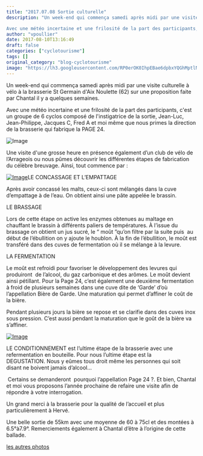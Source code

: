 ```yaml
---
title: "2017.07.08 Sortie culturelle"
description: "Un week-end qui commença samedi après midi par une visite culturelle à vélo à la brasserie St Germain d'Aix Noulette (62) sur une proposition faite par Chantal il y a quelques semaines.

Avec une météo incertaine et une frilosité de la part des participants, c'est un groupe de 6 cyclos composé de l'instigatrice de la sortie, Jean-Luc, Jean-Philippe, Jacques C, Fred A et moi même que nous primes la direction de la brasserie qui fabrique la PAGE 24."
author: "vpoullier"
date: 2017-08-10T13:16:49
draft: false
categories: ["cyclotourisme"]
tags: []
original_category: "blog-cyclotourisme"
image: "https://lh3.googleusercontent.com/RP0erOK0IhpEBae6dpbxYQGhMptlNPYWJGoA1uaxNNvaUEbsQL3dQDJs2s8gTWgA2A5csNmjW-ZwpLpJVTmslneiQrRNpcomeH6U63JIc-lHi5Jls5BKdFwKx6LzVH3zzo1Xv4zpFESQxfSEy82SEh748gp-kW31f8HzZBPBKAkaX4pTLWnDgzl24ulfiWElb_7l8PjaEPRDzXvn-dMb3Gqy41AfNUdM4DSh-VcgbczVxqD2EjoVLwF3WUz2THpkmrP2mPi_EXXxVmLTYSRUiGDecw7mBPtRfL99v7pVgeWbfK2onkVR38LoxKR1D62rzLJXdRgj-wIJHkHlTjLy8Y7UHASk7g05C8xSB0U7qqVeUQh3UoF7FjljDueAcyLP50c2gxYT1zKIagrxXdXg4DAhEgGkixoronwfLqyF4ID4xciwdl3anNhrGSFynTUXp_-gqMQ6gOGkEXcAju7ODwlTLV_q7IIS227MtPldbHcu515LDEH8rg-rLsZ4LKP9Z0ojIry0QW8xO4YO_E8TUvwS_0p9vEBZQnVpVC1ap-Ck7kKCFF4mVinq5SXay178wzqWlj47Pk8y1sFy2yebDrOQJPZwHf1TAa-CSncMfqNTt6NKN8tltywJ-jW_Y7Jdzi63txtZMf-XI6vjL2nDmUWXi_JxSCgqBRHvJLqvI43_8Wc=w200"
---
```


Un week-end qui commen&ccedil;a samedi apr&egrave;s midi par une visite culturelle &agrave; v&eacute;lo &agrave; la brasserie St Germain d'Aix Noulette (62) sur une proposition faite par Chantal il y a quelques semaines.

Avec une m&eacute;t&eacute;o incertaine et une frilosit&eacute; de la part des participants, c'est un groupe de 6 cyclos compos&eacute; de l'instigatrice de la sortie, Jean-Luc, Jean-Philippe, Jacques C, Fred A et moi m&ecirc;me que nous primes la direction de la brasserie qui fabrique la PAGE 24.

<!--more-->

![Image](https://lh3.googleusercontent.com/RP0erOK0IhpEBae6dpbxYQGhMptlNPYWJGoA1uaxNNvaUEbsQL3dQDJs2s8gTWgA2A5csNmjW-ZwpLpJVTmslneiQrRNpcomeH6U63JIc-lHi5Jls5BKdFwKx6LzVH3zzo1Xv4zpFESQxfSEy82SEh748gp-kW31f8HzZBPBKAkaX4pTLWnDgzl24ulfiWElb_7l8PjaEPRDzXvn-dMb3Gqy41AfNUdM4DSh-VcgbczVxqD2EjoVLwF3WUz2THpkmrP2mPi_EXXxVmLTYSRUiGDecw7mBPtRfL99v7pVgeWbfK2onkVR38LoxKR1D62rzLJXdRgj-wIJHkHlTjLy8Y7UHASk7g05C8xSB0U7qqVeUQh3UoF7FjljDueAcyLP50c2gxYT1zKIagrxXdXg4DAhEgGkixoronwfLqyF4ID4xciwdl3anNhrGSFynTUXp_-gqMQ6gOGkEXcAju7ODwlTLV_q7IIS227MtPldbHcu515LDEH8rg-rLsZ4LKP9Z0ojIry0QW8xO4YO_E8TUvwS_0p9vEBZQnVpVC1ap-Ck7kKCFF4mVinq5SXay178wzqWlj47Pk8y1sFy2yebDrOQJPZwHf1TAa-CSncMfqNTt6NKN8tltywJ-jW_Y7Jdzi63txtZMf-XI6vjL2nDmUWXi_JxSCgqBRHvJLqvI43_8Wc=h600)

Une visite d'une grosse heure en pr&eacute;sence &eacute;galement d&rsquo;un club de v&eacute;lo de l&rsquo;Arrageois ou nous p&ucirc;mes d&eacute;couvrir les diff&eacute;rentes &eacute;tapes de fabrication du c&eacute;l&egrave;bre breuvage. Ainsi, tout commence par&nbsp;:

[![Image](https://lh3.googleusercontent.com/f5A9U8Ugqst1aY73gHFXF0aANZaKmHhvVhMtF9wcn9iBK5eTiResRYty8UJi03lABw4Krw2p5JGOAd2JIkzS8HGmbmJuL2QLxnanK45MN8Ny0meGiOn6-MUmDDega96tq-FDLy0H_qIAYq6OuNo5ucjxINCa_htXCooowqwYMVCBz1-QscI1QHAELf6ssJAiLS3c1zljiHijhguuC4syHOmtN9LcYzS_qg0F_7LQ224U_vMGJYzcPSx0M8-aqJBn-JQ2aoy8RBC6UN46OUTgMY1ke_GrpZckLy-OT_aLjdNjaMMtYlvCV167-m_34oJXu7R7KSnkx6zBYZG8x-LaE8VdhfxAgabwQcrpBxLamcdJCBqwCjAbfx_sZLuXedhb-Gnln3r8vNuMrQ5cnBodadE2vKRogGU2-jukSfm_s5HgadksI0ylE7G4VAMTH1B1nMQ7mhVoG6X1_W-VSSwBa-JD3Zx5AjqDkKFxxuyokq7S3JNVPn7C8Butxf7bw_c1am2FsJMQmJRkPC8NskmDvWGiGSn56ti7QIFiC_W9aTUkHFVUq6lpSJ82PpAi8T7bZ4fE_-fxxoE6KQZOB48o6SboCi3UP_OP_c4YCmrbWvSj9tiT7TKhjCXJBet0wZd798SVQ2JOWiXwBz97tRBT7JWSP1yNvWk7FgyOAxRvyH1ce5o=h600)](https://photos.google.com/share/AF1QipNEMR7hgL4G8iEqX6kNv7uWLlQxbFJGHR0kDXLi-x7sio76NBvB5X_9mSpa11KggQ/photo/AF1QipOIW6GcUeSIN4if4kqXBnmGQFG6Uv_rUdkv3cmm?key=aWE5THhXeHpSV1Q3a1VjRXJmYm9ZQndiLWVfeUtB)LE CONCASSAGE ET L&rsquo;EMPATTAGE

Apr&egrave;s avoir concass&eacute; les malts, ceux-ci sont m&eacute;lang&eacute;s dans&nbsp;la cuve d&rsquo;empattage &agrave; de l&rsquo;eau. On obtient ainsi une p&acirc;te appel&eacute;e&nbsp;le brassin.&nbsp;

LE BRASSAGE

Lors de cette &eacute;tape on active les enzymes obtenues au maltage&nbsp;en chauffant le brassin &agrave; diff&eacute;rents paliers de temp&eacute;ratures. &Agrave; l&rsquo;issue du brassage&nbsp;on obtient un jus sucr&eacute;, le &ldquo; mo&ucirc;t &rdquo;qu&rsquo;on filtre par la suite puis&nbsp; au d&eacute;but de l&rsquo;&eacute;bullition on y ajoute le houblon.&nbsp;&Agrave; la fin de l&rsquo;&eacute;bullition, le mo&ucirc;t est transf&eacute;r&eacute; dans des cuves&nbsp;de fermentation o&ugrave; il se m&eacute;lange &agrave; la levure.

LA FERMENTATION

Le mo&ucirc;t est refroidi pour favoriser&nbsp;le d&eacute;veloppement des levures qui produiront&nbsp; de l&rsquo;alcool, du gaz carbonique&nbsp;et des ar&ocirc;mes. Le mo&ucirc;t devient ainsi p&eacute;tillant. Pour la Page 24, c&rsquo;est &eacute;galement une deuxi&egrave;me fermentation &agrave; froid de plusieurs semaines dans une cuve dite de &lsquo;Garde&rsquo; d&rsquo;o&ugrave; l&rsquo;appellation Bi&egrave;re de Garde. Une maturation qui permet d&rsquo;affiner le co&ucirc;t de la bi&egrave;re.

Pendant plusieurs jours la bi&egrave;re se repose&nbsp;et se clarifie dans des cuves inox sous pression.&nbsp;C&rsquo;est aussi pendant la maturation que le go&ucirc;t&nbsp;de la bi&egrave;re va s&rsquo;affiner.

[![Image](https://lh3.googleusercontent.com/0E4Cz2cSliseet_pdVeC7dBe_kxPxad0pWS_xd4ZOrBF0IVoPYe7xCjfrCS91Cgui_2TjyESPhjMe9B8o8DtVA9V6g8qs_R8M-0GrlRUIri51BnqYow6IY9OrgQUMCiXzX1IUI16OK31NPoa5qjqDf7unKmHkcQF7eEvZvIvhHZ0tG0FJVNei5wiMRrbIr2mK6nsi5pi-Eq1PyOd7W9TmhMb8nJkoMURGXXxtBhLJ1PvCnhNb4mPEDGMez5R-Hy0U1eVVCFBhowfhrktn3ZlN2HQZfchvz4NAViDo3nqSQduSMCh0rYeLbkQiOWiHfkwBPSWC5VLfZ8BPZELq0PwUSih_mLhLio7aqcynWqrlLw13MhXj0ai5JLLjSwOIQBWAqQjnQRKfvuXy4SpsIJPXFqCrindDLcrODXZjB727oU2WD1ZSgzCyyxVKhhlnpD8BGAJgBWu4caJuef3Tcrdgc4CDW_0sp1x-1nR6JaJQntVeLrUt-_e8dRoloXv2pWLIJt2XcS101kLjIDlnE-6IPunS7p_ZcvNHKPR3x-V2VY0zTpq1pPMgScbE7ynrgZf5f0EsijcEzUpw5qtPnJlNDnUkKJFiSnNrWoX2dWBdbnu0IKiwDg5s1bmDW3tMqnOA7DcDHoVx3Zb9KKi8CmDIwuJ3LN0yye98DpLpLMrWqGGtRM=w450)](https://photos.google.com/share/AF1QipNEMR7hgL4G8iEqX6kNv7uWLlQxbFJGHR0kDXLi-x7sio76NBvB5X_9mSpa11KggQ/photo/AF1QipOp6UGitGSioKxZT7S8BVltv7dDslZCaN_MTELk?key=aWE5THhXeHpSV1Q3a1VjRXJmYm9ZQndiLWVfeUtB)

LE CONDITIONNEMENT&nbsp;est l&rsquo;ultime &eacute;tape de la brasserie avec une refermentation en bouteille. Pour nous l&rsquo;ultime &eacute;tape est&nbsp;la DEGUSTATION.&nbsp;Nous y e&ucirc;mes tous droit m&ecirc;me les personnes qui soit disant ne boivent jamais d&rsquo;alcool&hellip;

&nbsp;Certains se demanderont &nbsp;pourquoi l&rsquo;appellation Page 24&nbsp;?. Et bien, Chantal et moi vous proposons l&rsquo;ann&eacute;e prochaine de refaire une visite afin de r&eacute;pondre &agrave; votre interrogation.&nbsp;

Un grand merci &agrave; la brasserie pour la qualit&eacute; de l&rsquo;accueil et plus particuli&egrave;rement &agrave; Herv&eacute;.

Une belle sortie de 55km avec une moyenne de 60 &agrave; 75cl et des mont&eacute;es &agrave; 6.5&deg;&agrave;7.9&deg;. Remerciements &eacute;galement &agrave; Chantal d&rsquo;&ecirc;tre &agrave; l&rsquo;origine de cette ballade.

[les autres photos](https://photos.app.goo.gl/n0DVH1BAMNw5s7OH3)

&nbsp;